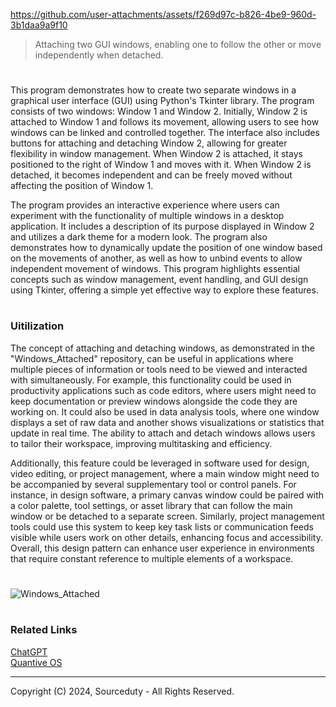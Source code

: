 https://github.com/user-attachments/assets/f269d97c-b826-4be9-960d-3b1daa9a9f10

> Attaching two GUI windows, enabling one to follow the other or move independently when detached.
#

This program demonstrates how to create two separate windows in a graphical user interface (GUI) using Python's Tkinter library. The program consists of two windows: Window 1 and Window 2. Initially, Window 2 is attached to Window 1 and follows its movement, allowing users to see how windows can be linked and controlled together. The interface also includes buttons for attaching and detaching Window 2, allowing for greater flexibility in window management. When Window 2 is attached, it stays positioned to the right of Window 1 and moves with it. When Window 2 is detached, it becomes independent and can be freely moved without affecting the position of Window 1.

The program provides an interactive experience where users can experiment with the functionality of multiple windows in a desktop application. It includes a description of its purpose displayed in Window 2 and utilizes a dark theme for a modern look. The program also demonstrates how to dynamically update the position of one window based on the movements of another, as well as how to unbind events to allow independent movement of windows. This program highlights essential concepts such as window management, event handling, and GUI design using Tkinter, offering a simple yet effective way to explore these features.

#
### Uitilization

The concept of attaching and detaching windows, as demonstrated in the "Windows_Attached" repository, can be useful in applications where multiple pieces of information or tools need to be viewed and interacted with simultaneously. For example, this functionality could be used in productivity applications such as code editors, where users might need to keep documentation or preview windows alongside the code they are working on. It could also be used in data analysis tools, where one window displays a set of raw data and another shows visualizations or statistics that update in real time. The ability to attach and detach windows allows users to tailor their workspace, improving multitasking and efficiency.

Additionally, this feature could be leveraged in software used for design, video editing, or project management, where a main window might need to be accompanied by several supplementary tool or control panels. For instance, in design software, a primary canvas window could be paired with a color palette, tool settings, or asset library that can follow the main window or be detached to a separate screen. Similarly, project management tools could use this system to keep key task lists or communication feeds visible while users work on other details, enhancing focus and accessibility. Overall, this design pattern can enhance user experience in environments that require constant reference to multiple elements of a workspace.

#
![Windows_Attached](https://github.com/user-attachments/assets/1620f6d3-090b-4d63-bd2e-056455fc8e26)

#
### Related Links

[ChatGPT](https://github.com/sourceduty/ChatGPT)
<br>
[Quantive OS](https://github.com/sourceduty/Quantive_OS)

***
Copyright (C) 2024, Sourceduty - All Rights Reserved.
